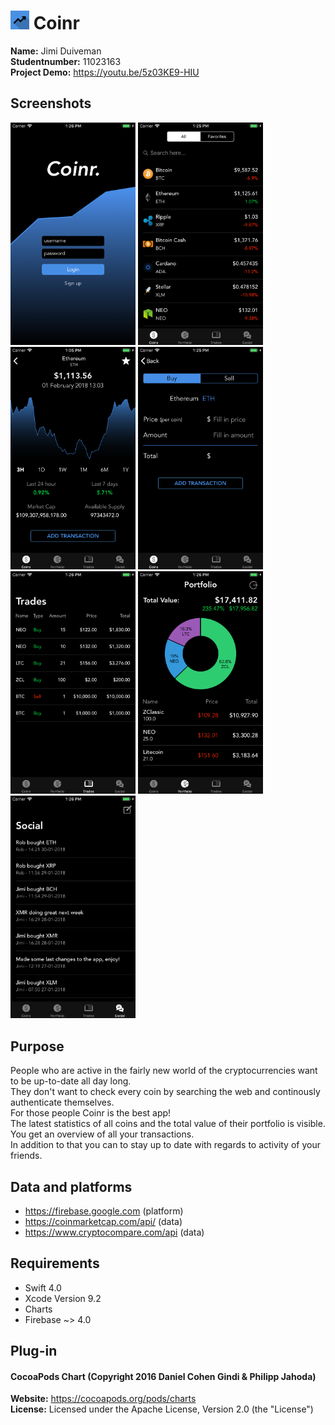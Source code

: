 # <img src="https://github.com/jimiduiveman/CryptoApp/blob/master/doc/coinr_logo.png" width="30"> Coinr 

**Name:** Jimi Duiveman \
**Studentnumber:** 11023163 \
**Project Demo:** https://youtu.be/5z03KE9-HIU


## Screenshots

<img src="https://github.com/jimiduiveman/CryptoApp/blob/master/doc/coinr_login.png" width="200"> <img src="https://github.com/jimiduiveman/CryptoApp/blob/master/doc/coinr_coins.png" width="200"> <img src="https://github.com/jimiduiveman/CryptoApp/blob/master/doc/detail_ethereum.png" width="200"> <img src="https://github.com/jimiduiveman/CryptoApp/blob/master/doc/coinr_maketrade.png" width="200">
<img src="https://github.com/jimiduiveman/CryptoApp/blob/master/doc/coinr_trades.png" width="200"> <img src="https://github.com/jimiduiveman/CryptoApp/blob/master/doc/coinr_portfolio.png" width="200"> <img src="https://github.com/jimiduiveman/CryptoApp/blob/master/doc/coinr_social.png" width="200">


## Purpose

People who are active in the fairly new world of the cryptocurrencies want to be up-to-date all day long.\
They don't want to check every coin by searching the web and continously authenticate themselves.\
For those people Coinr is the best app! \
The latest statistics of all coins and the total value of their portfolio is visible.\
You get an overview of all your transactions. \
In addition to that you can to stay up to date with regards to activity of your friends.

## Data and platforms
* https://firebase.google.com (platform)
* https://coinmarketcap.com/api/ (data)
* https://www.cryptocompare.com/api (data)

## Requirements
* Swift 4.0
* Xcode Version 9.2
* Charts
* Firebase ~> 4.0

## Plug-in
#### CocoaPods Chart (Copyright 2016 Daniel Cohen Gindi & Philipp Jahoda)
**Website:** https://cocoapods.org/pods/charts \
**License:** Licensed under the Apache License, Version 2.0 (the "License")


